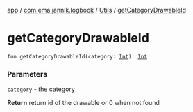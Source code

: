 [app](../../index.md) / [com.ema.jannik.logbook](../index.md) / [Utils](index.md) / [getCategoryDrawableId](./get-category-drawable-id.md)

# getCategoryDrawableId

`fun getCategoryDrawableId(category: `[`Int`](https://kotlinlang.org/api/latest/jvm/stdlib/kotlin/-int/index.html)`): `[`Int`](https://kotlinlang.org/api/latest/jvm/stdlib/kotlin/-int/index.html)

### Parameters

`category` - the category

**Return**
return id of the drawable or 0 when not found

